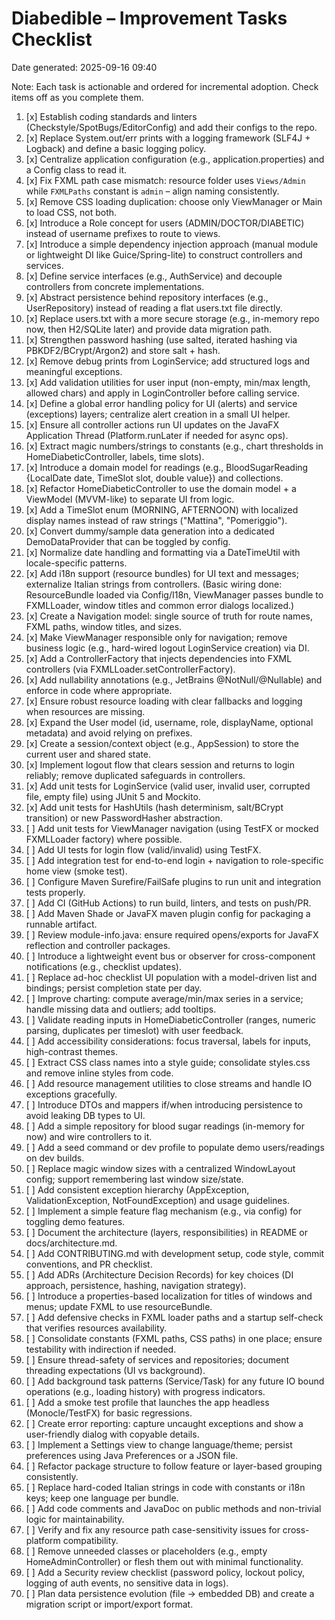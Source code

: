 # Diabedible – Improvement Tasks Checklist

Date generated: 2025-09-16 09:40

Note: Each task is actionable and ordered for incremental adoption. Check items off as you complete them.

1. [x] Establish coding standards and linters (Checkstyle/SpotBugs/EditorConfig) and add their configs to the repo.
2. [x] Replace System.out/err prints with a logging framework (SLF4J + Logback) and define a basic logging policy.
3. [x] Centralize application configuration (e.g., application.properties) and a Config class to read it.
4. [x] Fix FXML path case mismatch: resource folder uses `Views/Admin` while `FXMLPaths` constant is `admin` – align naming consistently.
5. [x] Remove CSS loading duplication: choose only ViewManager or Main to load CSS, not both.
6. [x] Introduce a Role concept for users (ADMIN/DOCTOR/DIABETIC) instead of username prefixes to route to views.
7. [x] Introduce a simple dependency injection approach (manual module or lightweight DI like Guice/Spring-lite) to construct controllers and services.
8. [x] Define service interfaces (e.g., AuthService) and decouple controllers from concrete implementations.
9. [x] Abstract persistence behind repository interfaces (e.g., UserRepository) instead of reading a flat users.txt file directly.
10. [x] Replace users.txt with a more secure storage (e.g., in-memory repo now, then H2/SQLite later) and provide data migration path.
11. [x] Strengthen password hashing (use salted, iterated hashing via PBKDF2/BCrypt/Argon2) and store salt + hash.
12. [x] Remove debug prints from LoginService; add structured logs and meaningful exceptions.
13. [x] Add validation utilities for user input (non-empty, min/max length, allowed chars) and apply in LoginController before calling service.
14. [x] Define a global error handling policy for UI (alerts) and service (exceptions) layers; centralize alert creation in a small UI helper.
15. [x] Ensure all controller actions run UI updates on the JavaFX Application Thread (Platform.runLater if needed for async ops).
16. [x] Extract magic numbers/strings to constants (e.g., chart thresholds in HomeDiabeticController, labels, time slots).
17. [x] Introduce a domain model for readings (e.g., BloodSugarReading {LocalDate date, TimeSlot slot, double value}) and collections.
18. [x] Refactor HomeDiabeticController to use the domain model + a ViewModel (MVVM-like) to separate UI from logic.
19. [x] Add a TimeSlot enum (MORNING, AFTERNOON) with localized display names instead of raw strings ("Mattina", "Pomeriggio").
20. [x] Convert dummy/sample data generation into a dedicated DemoDataProvider that can be toggled by config.
21. [x] Normalize date handling and formatting via a DateTimeUtil with locale-specific patterns.
22. [x] Add i18n support (resource bundles) for UI text and messages; externalize Italian strings from controllers. (Basic wiring done: ResourceBundle loaded via Config/I18n, ViewManager passes bundle to FXMLLoader, window titles and common error dialogs localized.)
23. [x] Create a Navigation model: single source of truth for route names, FXML paths, window titles, and sizes.
24. [x] Make ViewManager responsible only for navigation; remove business logic (e.g., hard-wired logout LoginService creation) via DI.
25. [x] Add a ControllerFactory that injects dependencies into FXML controllers (via FXMLLoader.setControllerFactory).
26. [x] Add nullability annotations (e.g., JetBrains @NotNull/@Nullable) and enforce in code where appropriate.
27. [x] Ensure robust resource loading with clear fallbacks and logging when resources are missing.
28. [x] Expand the User model (id, username, role, displayName, optional metadata) and avoid relying on prefixes.
29. [x] Create a session/context object (e.g., AppSession) to store the current user and shared state.
30. [x] Implement logout flow that clears session and returns to login reliably; remove duplicated safeguards in controllers.
31. [x] Add unit tests for LoginService (valid user, invalid user, corrupted file, empty file) using JUnit 5 and Mockito.
32. [x] Add unit tests for HashUtils (hash determinism, salt/BCrypt transition) or new PasswordHasher abstraction.
33. [ ] Add unit tests for ViewManager navigation (using TestFX or mocked FXMLLoader factory) where possible.
34. [ ] Add UI tests for login flow (valid/invalid) using TestFX.
35. [ ] Add integration test for end-to-end login + navigation to role-specific home view (smoke test).
36. [ ] Configure Maven Surefire/FailSafe plugins to run unit and integration tests properly.
37. [ ] Add CI (GitHub Actions) to run build, linters, and tests on push/PR.
38. [ ] Add Maven Shade or JavaFX maven plugin config for packaging a runnable artifact.
39. [ ] Review module-info.java: ensure required opens/exports for JavaFX reflection and controller packages.
40. [ ] Introduce a lightweight event bus or observer for cross-component notifications (e.g., checklist updates).
41. [ ] Replace ad-hoc checklist UI population with a model-driven list and bindings; persist completion state per day.
42. [ ] Improve charting: compute average/min/max series in a service; handle missing data and outliers; add tooltips.
43. [ ] Validate reading inputs in HomeDiabeticController (ranges, numeric parsing, duplicates per timeslot) with user feedback.
44. [ ] Add accessibility considerations: focus traversal, labels for inputs, high-contrast themes.
45. [ ] Extract CSS class names into a style guide; consolidate styles.css and remove inline styles from code.
46. [ ] Add resource management utilities to close streams and handle IO exceptions gracefully.
47. [ ] Introduce DTOs and mappers if/when introducing persistence to avoid leaking DB types to UI.
48. [ ] Add a simple repository for blood sugar readings (in-memory for now) and wire controllers to it.
49. [ ] Add a seed command or dev profile to populate demo users/readings on dev builds.
50. [ ] Replace magic window sizes with a centralized WindowLayout config; support remembering last window size/state.
51. [ ] Add consistent exception hierarchy (AppException, ValidationException, NotFoundException) and usage guidelines.
52. [ ] Implement a simple feature flag mechanism (e.g., via config) for toggling demo features.
53. [ ] Document the architecture (layers, responsibilities) in README or docs/architecture.md.
54. [ ] Add CONTRIBUTING.md with development setup, code style, commit conventions, and PR checklist.
55. [ ] Add ADRs (Architecture Decision Records) for key choices (DI approach, persistence, hashing, navigation strategy).
56. [ ] Introduce a properties-based localization for titles of windows and menus; update FXML to use resourceBundle.
57. [ ] Add defensive checks in FXML loader paths and a startup self-check that verifies resources availability.
58. [ ] Consolidate constants (FXML paths, CSS paths) in one place; ensure testability with indirection if needed.
59. [ ] Ensure thread-safety of services and repositories; document threading expectations (UI vs background).
60. [ ] Add background task patterns (Service/Task) for any future IO bound operations (e.g., loading history) with progress indicators.
61. [ ] Add a smoke test profile that launches the app headless (Monocle/TestFX) for basic regressions.
62. [ ] Create error reporting: capture uncaught exceptions and show a user-friendly dialog with copyable details.
63. [ ] Implement a Settings view to change language/theme; persist preferences using Java Preferences or a JSON file.
64. [ ] Refactor package structure to follow feature or layer-based grouping consistently.
65. [ ] Replace hard-coded Italian strings in code with constants or i18n keys; keep one language per bundle.
66. [ ] Add code comments and JavaDoc on public methods and non-trivial logic for maintainability.
67. [ ] Verify and fix any resource path case-sensitivity issues for cross-platform compatibility.
68. [ ] Remove unneeded classes or placeholders (e.g., empty HomeAdminController) or flesh them out with minimal functionality.
69. [ ] Add a Security review checklist (password policy, lockout policy, logging of auth events, no sensitive data in logs).
70. [ ] Plan data persistence evolution (file -> embedded DB) and create a migration script or import/export format.
